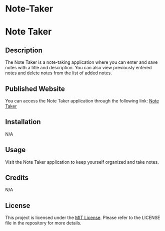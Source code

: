 # Note-Taker

# Note Taker

## Description
The Note Taker is a note-taking application where you can enter and save notes with a title and description. You can also view previously entered notes and delete notes from the list of added notes.

## Published Website
You can access the Note Taker application through the following link: [Note Taker]()

## Installation
N/A

## Usage
Visit the Note Taker application to keep yourself organized and take notes.

## Credits
N/A

## License
This project is licensed under the [MIT License](LICENSE). Please refer to the LICENSE file in the repository for more details.

